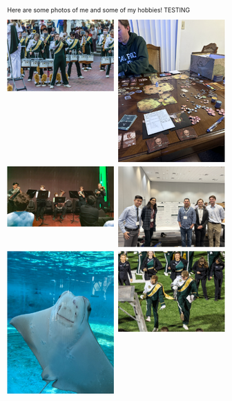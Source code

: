 

Here are some photos of me and some of my hobbies! TESTING

<div class="masonry">
    <img src="static/assets/img/trumpet_solo_1.jpg" alt="Trumpet Solo 1" title="I was a section leader for the Cal Poly Mustang Band. This is me playing a solo for our performance at the Lunar New Year parade in San Francisco."/>
    <img src="static/assets/img/gloomhaven.jpg" alt="Gloomhaven" title="One of the larger board games I like to play with my friends called Gloomhaven."/>
    <img src="static/assets/img/brass_quintet.JPG" alt="Brass Quintet" title="Me alongside the Cal Poly brass quintet performing Anthony DiLorenzo's *Fire Dance*."/>
    <img src="static/assets/img/jmm_poster.jpg" alt="JMM Poster" title="My research group, research advisor and me and presenting our work at the 2024 JMM conference in San Francisco."/>
    <img src="static/assets/img/ray.jpg" alt="Cool Ray" title="A cute Ray I saw at the Aquarium of the Pacific in Long Beach."/>
    <img src="static/assets/img/me_and_nick_mustang_band.JPG" alt="Mustang Band" title="This is me and a friend furiously dancing during one of our Mustang Band postgame performances."/>
</div>

<style>
  .masonry {
    display: grid;
    grid-template-columns: repeat(auto-fill, minmax(200px, 1fr)); /* Responsive columns */
    grid-auto-flow: dense; /* Automatically fill the grid gaps */
    gap: 10px; /* Space between images */
  }

  .masonry img {
    width: 100%;
    height: auto; /* Ensure the height adjusts naturally */
    object-fit: cover; /* Ensure image covers the area without distortion */
  }
</style>

